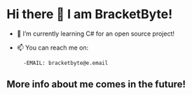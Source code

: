 # Hi there 👋 I am BracketByte!
- 🌱 I’m currently learning C# for an open source project!

- 📫 You can reach me on:

        -EMAIL: bracketbyte@e.email

## More info about me comes in the future!
